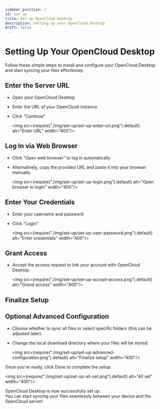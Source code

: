 ```yaml
---
sidebar_position: 2
id: set-up
title: Set up OpenCloud Desktop
description: Setting up your OpenCloud Desktop
draft: false
---
```


# Setting Up Your OpenCloud Desktop

Follow these simple steps to install and configure your OpenCloud Desktop and start syncing your files effortlessly.

## Enter the Server URL

- Open your OpenCloud Desktop
- Enter the URL of your OpenCloud instance
- Click "Continue"

  <img src={require("./img/set-up/set-up-enter-url.png").default} alt="Enter URL" width="400"/>

## Log In via Web Browser

- Click "Open web browser" to log in automatically
- Alternatively, copy the provided URL and paste it into your browser manually

  <img src={require("./img/set-up/set-up-login.png").default} alt="Open browser to login" width="400"/>

## Enter Your Credentials

- Enter your username and password
- Click "Login"

  <img src={require("./img/set-up/set-up-user-password.png").default} alt="Enter credentials" width="400"/>

## Grant Access

- Accept the access request to link your account with OpenCloud Desktop.

  <img src={require("./img/set-up/set-up-accept-access.png").default} alt="Grand access" width="400"/>

## Finalize Setup

## Optional Advanced Configuration

- Choose whether to sync all files or select specific folders (this can be adjusted later).
- Change the local download directory where your files will be stored.

  <img src={require("./img/set-up/set-up-advanced-configuration.png").default} alt="Finalize setup" width="400"/>

Once you're ready, click Done to complete the setup.

<img src={require("./img/set-up/set-up-all-set.png").default} alt="All set" width="400"/>

OpenCloud Desktop is now successfully set up.  
You can start syncing your files seamlessly between your device and the OpenCloud server!
